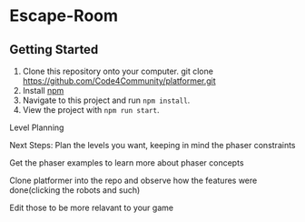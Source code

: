 # Escape-Room

## Getting Started

1. Clone this repository onto your computer.
   git clone https://github.com/Code4Community/platformer.git
2. Install [npm](https://www.npmjs.com/package/npm "npm")
3. Navigate to this project and run `npm install`.
4. View the project with `npm run start`.

Level Planning

Next Steps:
Plan the levels you want, keeping in mind the phaser constraints

Get the phaser examples to learn more about phaser concepts

Clone platformer into the repo and observe how the features were done(clicking the robots and such)

Edit those to be more relavant to your game

